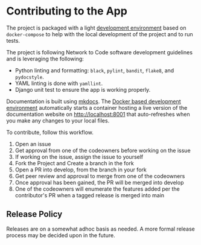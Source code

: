 # Contributing to the App

The project is packaged with a light [development environment](dev_environment.md) based on `docker-compose` to help with the local development of the project and to run tests.

The project is following Network to Code software development guidelines and is leveraging the following:

- Python linting and formatting: `black`, `pylint`, `bandit`, `flake8`, and `pydocstyle`.
- YAML linting is done with `yamllint`.
- Django unit test to ensure the app is working properly.

Documentation is built using [mkdocs](https://www.mkdocs.org/). The [Docker based development environment](dev_environment.md#docker-development-environment) automatically starts a container hosting a live version of the documentation website on [http://localhost:8001](http://localhost:8001) that auto-refreshes when you make any changes to your local files.

To contribute, follow this workflow.

1. Open an issue
2. Get approval from one of the codeowners before working on the issue
3. If working on the issue, assign the issue to yourself
4. Fork the Project and Create a branch in the fork
5. Open a PR into develop, from the branch in your fork
6. Get peer review and approval to merge from one of the codeowners
7. Once approval has been gained, the PR will be merged into develop
8. One of the codeowners will enumerate the features added per the contributor's PR when a tagged release is merged into main

## Release Policy

Releases are on a somewhat adhoc basis as needed. A more formal release process may be decided upon in the future.
